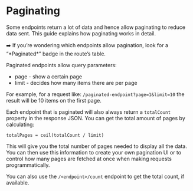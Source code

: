 # Paginating

Some endpoints return a lot of data and hence allow paginating to reduce data sent. This guide explains how paginating works in detail.

<aside>
➡️ If you’re wondering which endpoints allow pagination, look for a “*Paginated*” badge in the route’s table.

</aside>

Paginated endpoints allow query parameters:

- page - show a certain page
- limit - decides how many items there are per page

For example, for a request like: `/paginated-endpoint?page=1&limit=10` the result will be 10 items on the first page.

Each endpoint that is paginated will also always return a `totalCount` property in the response JSON. You can get the total amount of pages by calculating:

`totalPages = ceil(totalCount / limit)`

This will give you the total number of pages needed to display all the data. You can then use this information to create your own pagination UI or to control how many pages are fetched at once when making requests programmatically.

You can also use the `/<endpoint>/count` endpoint to get the total count, if available.